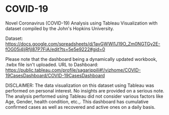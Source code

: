 # COVID-19
Novel Coronavirus (COVID-19) Analysis using Tableau Visualization with dataset compiled by the John's Hopkins University.

Dataset: https://docs.google.com/spreadsheets/d/1avGWWl1J19O_Zm0NGTGy2E-fOG05i4ljRfjl87P7FiA/edit?ts=5e5e9222#gid=0

Please note that the dashboard being a dynamically updated workbook, .twbx file isn't uploaded.
URL to Dashboard: https://public.tableau.com/profile/sagarippili#!/vizhome/COVID-19CasesDashboard/COVID-19CasesDashboard

DISCLAIMER: The data visualization on this dataset using Tableau was performed on personal interest. No insights are provided on a serious note. The analysis performed using Tableau did not consider various factors like Age, Gender, health condition, etc.,. This dashboard has cumulative confirmed cases as well as recovered and active ones on a daily basis.
